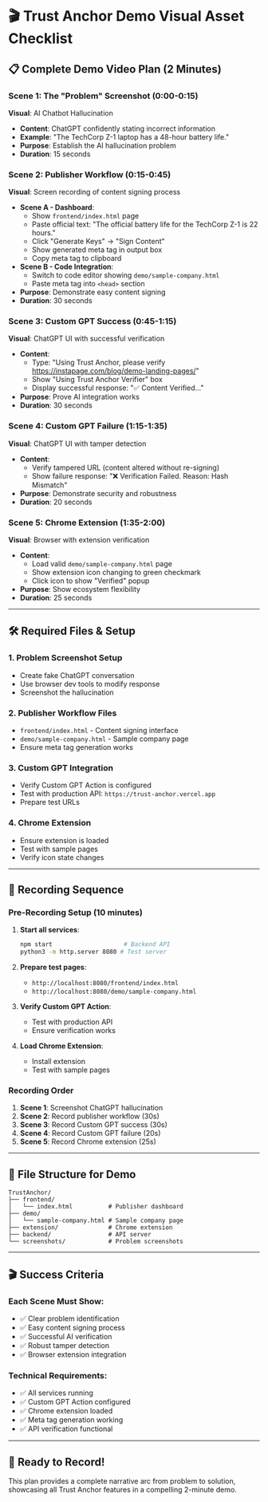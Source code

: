 # 🎬 Trust Anchor Demo Visual Asset Checklist

## 📋 **Complete Demo Video Plan (2 Minutes)**

### **Scene 1: The "Problem" Screenshot (0:00-0:15)**
**Visual**: AI Chatbot Hallucination
- **Content**: ChatGPT confidently stating incorrect information
- **Example**: "The TechCorp Z-1 laptop has a 48-hour battery life."
- **Purpose**: Establish the AI hallucination problem
- **Duration**: 15 seconds

### **Scene 2: Publisher Workflow (0:15-0:45)**
**Visual**: Screen recording of content signing process
- **Scene A - Dashboard**:
  - Show `frontend/index.html` page
  - Paste official text: "The official battery life for the TechCorp Z-1 is 22 hours."
  - Click "Generate Keys" → "Sign Content"
  - Show generated meta tag in output box
  - Copy meta tag to clipboard
- **Scene B - Code Integration**:
  - Switch to code editor showing `demo/sample-company.html`
  - Paste meta tag into `<head>` section
- **Purpose**: Demonstrate easy content signing
- **Duration**: 30 seconds

### **Scene 3: Custom GPT Success (0:45-1:15)**
**Visual**: ChatGPT UI with successful verification
- **Content**:
  - Type: "Using Trust Anchor, please verify https://instapage.com/blog/demo-landing-pages/"
  - Show "Using Trust Anchor Verifier" box
  - Display successful response: "✅ Content Verified..."
- **Purpose**: Prove AI integration works
- **Duration**: 30 seconds

### **Scene 4: Custom GPT Failure (1:15-1:35)**
**Visual**: ChatGPT UI with tamper detection
- **Content**:
  - Verify tampered URL (content altered without re-signing)
  - Show failure response: "❌ Verification Failed. Reason: Hash Mismatch"
- **Purpose**: Demonstrate security and robustness
- **Duration**: 20 seconds

### **Scene 5: Chrome Extension (1:35-2:00)**
**Visual**: Browser with extension verification
- **Content**:
  - Load valid `demo/sample-company.html` page
  - Show extension icon changing to green checkmark
  - Click icon to show "Verified" popup
- **Purpose**: Show ecosystem flexibility
- **Duration**: 25 seconds

---

## 🛠️ **Required Files & Setup**

### **1. Problem Screenshot Setup**
- Create fake ChatGPT conversation
- Use browser dev tools to modify response
- Screenshot the hallucination

### **2. Publisher Workflow Files**
- `frontend/index.html` - Content signing interface
- `demo/sample-company.html` - Sample company page
- Ensure meta tag generation works

### **3. Custom GPT Integration**
- Verify Custom GPT Action is configured
- Test with production API: `https://trust-anchor.vercel.app`
- Prepare test URLs

### **4. Chrome Extension**
- Ensure extension is loaded
- Test with sample pages
- Verify icon state changes

---

## 🎯 **Recording Sequence**

### **Pre-Recording Setup (10 minutes)**
1. **Start all services**:
   ```bash
   npm start                    # Backend API
   python3 -m http.server 8080 # Test server
   ```

2. **Prepare test pages**:
   - `http://localhost:8080/frontend/index.html`
   - `http://localhost:8080/demo/sample-company.html`

3. **Verify Custom GPT Action**:
   - Test with production API
   - Ensure verification works

4. **Load Chrome Extension**:
   - Install extension
   - Test with sample pages

### **Recording Order**
1. **Scene 1**: Screenshot ChatGPT hallucination
2. **Scene 2**: Record publisher workflow (30s)
3. **Scene 3**: Record Custom GPT success (30s)
4. **Scene 4**: Record Custom GPT failure (20s)
5. **Scene 5**: Record Chrome extension (25s)

---

## 📁 **File Structure for Demo**

```
TrustAnchor/
├── frontend/
│   └── index.html          # Publisher dashboard
├── demo/
│   └── sample-company.html # Sample company page
├── extension/              # Chrome extension
├── backend/                # API server
└── screenshots/            # Problem screenshots
```

---

## 🎬 **Success Criteria**

### **Each Scene Must Show**:
- ✅ Clear problem identification
- ✅ Easy content signing process
- ✅ Successful AI verification
- ✅ Robust tamper detection
- ✅ Browser extension integration

### **Technical Requirements**:
- ✅ All services running
- ✅ Custom GPT Action configured
- ✅ Chrome extension loaded
- ✅ Meta tag generation working
- ✅ API verification functional

---

## 🚀 **Ready to Record!**

This plan provides a complete narrative arc from problem to solution, showcasing all Trust Anchor features in a compelling 2-minute demo. 